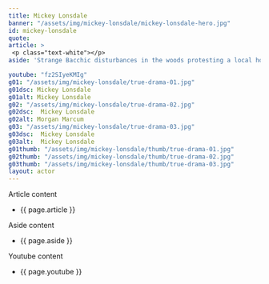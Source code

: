 ```yaml
---
title: Mickey Lonsdale
banner: "/assets/img/mickey-lonsdale/mickey-lonsdale-hero.jpg"
id: mickey-lonsdale
quote: 
article: >
 <p class="text-white"></p>
aside: 'Strange Bacchic disturbances in the woods protesting a local horror movie prompt a police investigation. A shadowy figure emerges.  Calling himself the God of Drama, he believes that he can achieve the seemingly impossible goal of returning drama to its original purpose – of preparing citizens for leadership in democracy. As the horror movie spirals out of control, and the Bacchae are consumed in violence - can officer Ailish Walsh discern the truth before a gruesome Greek drama unfolds? <br><br> Director James Thomas creates a Greek tragedy for our time. A horror story that looks at the original role of drama – as the companion invention of democracy – to shed light on how modern media is still working in our lives, in hidden ways, to rip us apart. True Drama is an alarm – a rare moment of clarity – a terrifying jolt - and an invitation to enjoy the true transcendental power of drama to help us envision a better Democracy. '

youtube: "fz2SIyeKMIg"
g01: "/assets/img/mickey-lonsdale/true-drama-01.jpg"
g01dsc: Mickey Lonsdale
g01alt: Mickey Lonsdale 
g02: "/assets/img/mickey-lonsdale/true-drama-02.jpg"
g02dsc:  Mickey Lonsdale  
g02alt: Morgan Marcum  
g03: "/assets/img/mickey-lonsdale/true-drama-03.jpg"
g03dsc:  Mickey Lonsdale
g03alt:  Mickey Lonsdale
g01thumb: "/assets/img/mickey-lonsdale/thumb/true-drama-01.jpg"
g02thumb: "/assets/img/mickey-lonsdale/thumb/true-drama-02.jpg"
g03thumb: "/assets/img/mickey-lonsdale/thumb/true-drama-03.jpg"
layout: actor
---
```


Article content
* {{ page.article }}

Aside content
* {{ page.aside }}

Youtube content
* {{ page.youtube }}

